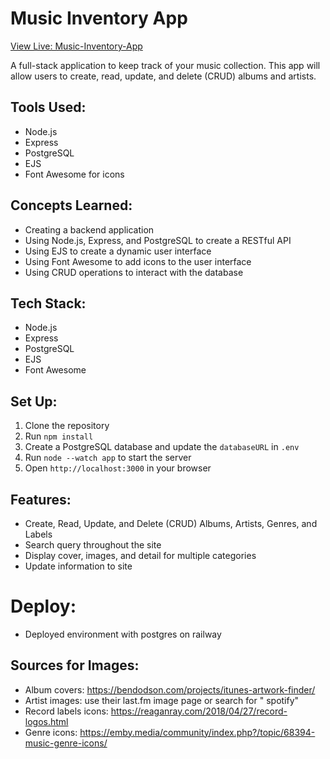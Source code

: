 # Music Inventory App

[View Live: Music-Inventory-App](https://music-inventory-app-production.up.railway.app/)

A full-stack application to keep track of your music collection. This app will allow users to create, read, update, and delete (CRUD) albums and artists.


## Tools Used:

* Node.js
* Express
* PostgreSQL
* EJS
* Font Awesome for icons

## Concepts Learned:

* Creating a backend application
* Using Node.js, Express, and PostgreSQL to create a RESTful API
* Using EJS to create a dynamic user interface
* Using Font Awesome to add icons to the user interface
* Using CRUD operations to interact with the database

## Tech Stack:

* Node.js
* Express
* PostgreSQL
* EJS
* Font Awesome

## Set Up:

1. Clone the repository
2. Run `npm install`
3. Create a PostgreSQL database and update the `databaseURL` in `.env`
4. Run `node --watch app` to start the server
5. Open `http://localhost:3000` in your browser

## Features:

* Create, Read, Update, and Delete (CRUD) Albums, Artists, Genres, and Labels
* Search query throughout the site
* Display cover, images, and detail for multiple categories
* Update information to site

# Deploy:
* Deployed environment with postgres on railway

## Sources for Images:

* Album covers: https://bendodson.com/projects/itunes-artwork-finder/
* Artist images: use their last.fm image page or search for "<artist> spotify"
* Record labels icons: https://reaganray.com/2018/04/27/record-logos.html
* Genre icons: https://emby.media/community/index.php?/topic/68394-music-genre-icons/
